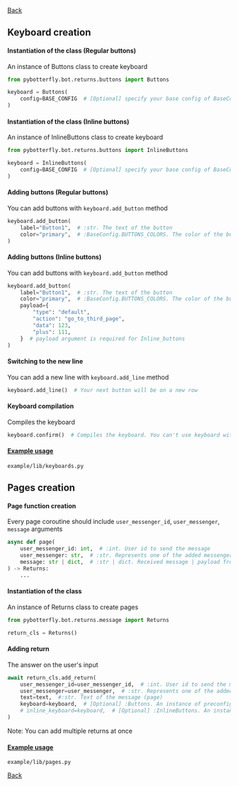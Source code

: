 [Back](https://github.com/Ninzalo/PyBotterfly)

## Keyboard creation

#### Instantiation of the class (Regular buttons)
An instance of Buttons class to create keyboard
```python
from pybotterfly.bot.returns.buttons import Buttons

keyboard = Buttons(
    config=BASE_CONFIG  # [Optional] specify your base config of BaseConfig class if there are any changes. Defaults to BaseConfig
)
```

#### Instantiation of the class (Inline buttons)
An instance of InlineButtons class to create keyboard
```python
from pybotterfly.bot.returns.buttons import InlineButtons

keyboard = InlineButtons(
    config=BASE_CONFIG  # [Optional] specify your base config of BaseConfig class if there are any changes. Defaults to BaseConfig
)
```

#### Adding buttons (Regular buttons)
You can add buttons with `keyboard.add_button` method
```python
keyboard.add_button(
    label="Button1",  # :str. The text of the button
    color="primary",  # :BaseConfig.BUTTONS_COLORS. The color of the button
)
```

#### Adding buttons (Inline buttons)
You can add buttons with `keyboard.add_button` method
```python
keyboard.add_button(
    label="Button1",  # :str. The text of the button
    color="primary",  # :BaseConfig.BUTTONS_COLORS. The color of the button
    payload={
        "type": "default",
        "action": "go_to_third_page",
        "data": 123,
        "plus": 111,
    }  # payload argument is required for Inline_buttons
)
```

#### Switching to the new line
You can add a new line with `keyboard.add_line` method
```python
keyboard.add_line()  # Your next button will be on a new row
```

#### Keyboard compilation
Compiles the keyboard
```python
keyboard.confirm()  # Compiles the keyboard. You can't use keyboard without using this method
```

#### [Example usage](https://github.com/Ninzalo/PyBotterfly/blob/master/example/lib/keyboards.py)
```shell
example/lib/keyboards.py
```


## Pages creation

#### Page function creation
Every page coroutine should include `user_messenger_id`, `user_messenger`, `message` arguments
```python
async def page(
    user_messenger_id: int,  # :int. User id to send the message
    user_messenger: str,  # :str. Represents one of the added messengers to which the user belongs
    message: str | dict,  # :str | dict. Received message | payload from user
) -> Returns:
    ...
```

#### Instantiation of the class
An instance of Returns class to create pages
```python
from pybotterfly.bot.returns.message import Returns

return_cls = Returns()
```

#### Adding return
The answer on the user's input
```python
await return_cls.add_return(
    user_messenger_id=user_messenger_id,  # :int. User id to send the message
    user_messenger=user_messenger,  # :str. Represents one of the added messengers to which the user belongs
    text=text,  #:str. Text of the message (page)
    keyboard=keyboard,  # [Optional] :Buttons. An instance of preconfigured Buttons class. You are not able to add this argument if your keyboard is the instance of InlineButtons class
    # inline_keyboard=keyboard,  # [Optional] :InlineButtons. An instance of preconfigured InlineButtons class. You are not able to add this argument if your keyboard is the instance of Buttons class
)
```
Note: You can add multiple returns at once

#### [Example usage](https://github.com/Ninzalo/PyBotterfly/blob/master/example/lib/pages.py)
```shell
example/lib/pages.py
```


[Back](https://github.com/Ninzalo/PyBotterfly)
